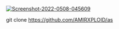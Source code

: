 
<a href="https://imgbb.com/"><img src="https://i.ibb.co/ZHL13nL/Screenshot-2022-0508-045609.png" alt="Screenshot-2022-0508-045609" border="0"></a>

git clone https://github.com/AMIRXPLOID/as
